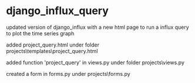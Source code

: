 # django_influx_query
updated version of django_influx with a new html page to run a influx query to plot the time series graph

added project_query.html under folder projects\templates\project_query.html

added function 'project_query' in views.py under folder projects\views.py

created a form in forms.py under projects\forms.py 
